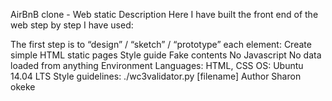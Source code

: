 AirBnB clone - Web static
Description
Here I have built the front end of the web step by step I have used:

The first step is to “design” / “sketch” / “prototype” each element:
Create simple HTML static pages
Style guide
Fake contents
No Javascript
No data loaded from anything
Environment
Languages: HTML, CSS
OS: Ubuntu 14.04 LTS
Style guidelines: ./wc3validator.py [filename]
Author
Sharon okeke
